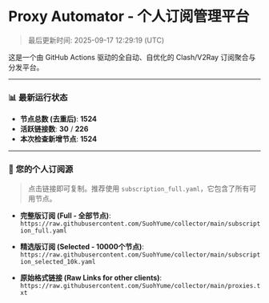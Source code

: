 # Proxy Automator - 个人订阅管理平台
> 最后更新时间: 2025-09-17 12:29:19 (UTC)

这是一个由 GitHub Actions 驱动的全自动、自优化的 Clash/V2Ray 订阅聚合与分发平台。

---
### 📊 **最新运行状态**
- **节点总数 (去重后)**: **1524**
- **活跃链接数**: **30** / **226**
- **本次检查新增节点**: **1524**

---

### 🚀 **您的个人订阅源**

> 点击链接即可复制。推荐使用 `subscription_full.yaml`，它包含了所有可用节点。

- **完整版订阅 (Full - 全部节点)**:
``https://raw.githubusercontent.com/SuohYume/collector/main/subscription_full.yaml``

- **精选版订阅 (Selected - 10000个节点)**:
``https://raw.githubusercontent.com/SuohYume/collector/main/subscription_selected_10k.yaml``

- **原始格式链接 (Raw Links for other clients)**:
``https://raw.githubusercontent.com/SuohYume/collector/main/proxies.txt``
